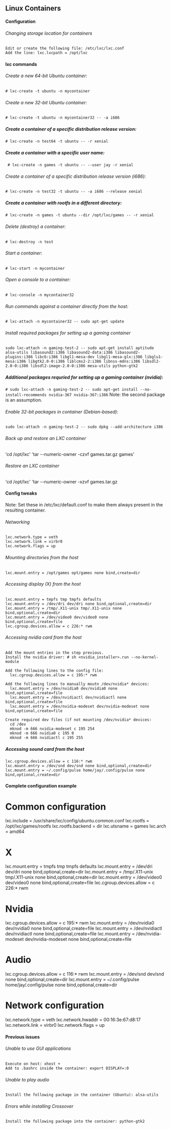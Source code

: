 ## Linux Containers

#### Configuration

###### Changing storage location for containers
    Edit or create the following file: /etc/lxc/lxc.conf
    Add the line: lxc.lxcpath = /opt/lxc

#### lxc commands

###### Create a new 64-bit Ubuntu container:
  `# lxc-create -t ubuntu -n mycontainer`

###### Create a new 32-bit Ubuntu container:
  `# lxc-create -t ubuntu -n mycontainer32 -- -a i686`

##### Create a container of a specific distribution release version:
  `# lxc-create -n test64 -t ubuntu -- -r xenial`

##### Create a container with a specific user name:
  ` # lxc-create -n games -t ubuntu -- --user jay -r xenial`

###### Create a container of a specific distribution release version (i686):
  `# lxc-create -n test32 -t ubuntu -- -a i686 --release xenial`

##### Create a container with rootfs in a different directory:
  `# lxc-create -n games -t ubuntu --dir /opt/lxc/games -- -r xenial`

###### Delete (destroy) a container:
  `# lxc-destroy -n test`

###### Start a container:
  `# lxc-start -n mycontainer`

###### Open a console to a container:
  `# lxc-console -n mycontainer32`

###### Run commands against a container directly from the host:
  `# lxc-attach -n mycontainer32 -- sudo apt-get update`

###### Install required packages for setting up a gaming container
  `sudo lxc-attach -n gaming-test-2 -- sudo apt-get install aptitude alsa-utils libasound2:i386 libasound2-data:i386 libasound2-plugins:i386 libc6:i386 libgl1-mesa-dev libgl1-mesa-glx:i386 libglu1-mesa:i386 libgtk2.0-0:i386 liblcms2-2:i386 libnss-mdns:i386 libsdl2-2.0-0:i386 libsdl2-image-2.0-0:i386 mesa-utils python-gtk2`

##### Additional packages requried for setting up a gaming container (nvidia):
  `# sudo lxc-attach -n gaming-test-2 -- sudo apt-get install --no-install-recommends nvidia-367 nvidia-367:i386` Note: the second package is an assumption.

###### Enable 32-bit packages in container (Debian-based):
  `sudo lxc-attach -n gaming-test-2 -- sudo dpkg --add-architecture i386`

###### Back up and restore an LXC container
  'cd /opt/lxc'
  'tar --numeric-owner -czvf games.tar.gz games'

###### Restore an LXC container
  'cd /opt/lxc'
  'tar --numeric-owner -xzvf games.tar.gz


#### Config tweaks

Note: Set these in /etc/lxc/default.conf to make them always present in the resulting container.

###### Networking
    lxc.network.type = veth
    lxc.network.link = virbr0
    lxc.network.flags = up

###### Mounting directories from the host
    lxc.mount.entry = /opt/games opt/games none bind,create=dir

###### Accessing display (X) from the host
    lxc.mount.entry = tmpfs tmp tmpfs defaults
    lxc.mount.entry = /dev/dri dev/dri none bind,optional,create=dir
    lxc.mount.entry = /tmp/.X11-unix tmp/.X11-unix none bind,optional,create=dir
    lxc.mount.entry = /dev/video0 dev/video0 none bind,optional,create=file
    lxc.cgroup.devices.allow = c 226:* rwm

###### Accessing nvidia card from the host
    Add the mount entries in the step previous.
    Install the nvidia driver: # sh <nvidia_installer>.run --no-kernel-module

    Add the following lines to the config file:
      lxc.cgroup.devices.allow = c 195:* rwm

    Add the following lines to manually moutn /dev/nvidia* devices:
      lxc.mount.entry = /dev/nvidia0 dev/nvidia0 none bind,optional,create=file
      lxc.mount.entry = /dev/nvidiactl dev/nvidiactl none bind,optional,create=file
      lxc.mount.entry = /dev/nvidia-modeset dev/nvidia-modeset none bind,optional,create=file

    Create required dev files (if not mounting /dev/nvidia* devices:
      cd /dev
      mknod -m 666 nvidia-modeset c 195 254
      mknod -m 666 nvidia0 c 195 0
      mknod -m 666 nvidiactl c 195 255

##### Accessing sound card from the host
    lxc.cgroup.devices.allow = c 116:* rwm
    lxc.mount.entry = /dev/snd dev/snd none bind,optional,create=dir
    lxc.mount.entry = ~/.config/pulse home/jay/.config/pulse none bind,optional,create=dir


#### Complete configuration example

  # Common configuration
  lxc.include = /usr/share/lxc/config/ubuntu.common.conf
  lxc.rootfs = /opt/lxc/games/rootfs
  lxc.rootfs.backend = dir
  lxc.utsname = games
  lxc.arch = amd64

  # X
  lxc.mount.entry = tmpfs tmp tmpfs defaults
  lxc.mount.entry = /dev/dri dev/dri none bind,optional,create=dir
  lxc.mount.entry = /tmp/.X11-unix tmp/.X11-unix none bind,optional,create=dir
  lxc.mount.entry = /dev/video0 dev/video0 none bind,optional,create=file
  lxc.cgroup.devices.allow = c 226:* rwm

  # Nvidia
  lxc.cgroup.devices.allow = c 195:* rwm
  lxc.mount.entry = /dev/nvidia0 dev/nvidia0 none bind,optional,create=file
  lxc.mount.entry = /dev/nvidiactl dev/nvidiactl none bind,optional,create=file
  lxc.mount.entry = /dev/nvidia-modeset dev/nvidia-modeset none bind,optional,create=file

  # Audio
  lxc.cgroup.devices.allow = c 116:* rwm
  lxc.mount.entry = /dev/snd dev/snd none bind,optional,create=dir
  lxc.mount.entry = ~/.config/pulse home/jay/.config/pulse none bind,optional,create=dir

  # Network configuration
  lxc.network.type = veth
  lxc.network.hwaddr = 00:16:3e:67:d8:17
  lxc.network.link = virbr0
  lxc.network.flags = up


#### Previous issues

###### Unable to use GUI applications
    Execute on host: xhost +
    Add to .bashrc inside the container: export DISPLAY=:0

###### Unable to play audio
    Install the following package in the container (Ubuntu): alsa-utils

###### Errors while installing Crossover
    Install the following package into the container: python-gtk2
